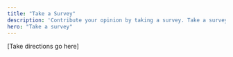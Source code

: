 ```yaml
---
title: "Take a Survey"
description: 'Contribute your opinion by taking a survey. Take a survey for your district or a broad topic such as "How to Fix the MTA" or "Affordable Housing."'
hero: "Take a survey"
---
```


[Take directions go here]


